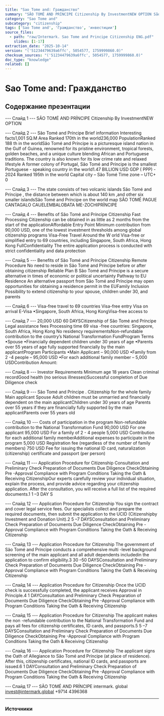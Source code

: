 ```yaml
---
title: "Sao Tome and: Гражданство"
summary: "SÃO TOMÉ AND PRÍNCIPE Citizenship By InvestmentNEW OPTION São Tomé and Príncipe"
category: "Sao Tome and"
subcategory: "citizenship"
tags: ['Sao Tome and', 'Гражданство', 'инвестиции']
source_files:
  - path: "raw/Intermark. Sao Tome and Principe Citizenship ENG.pdf"
    slides: [1-17]
extraction_date: "2025-10-14"
version: "('51234479639a6ffc', 5054577, 1759999860.0)"
checksum_sources: "('51234479639a6ffc', 5054577, 1759999860.0)"
doc_type: "knowledge"
related: []
---
```


# Sao Tome and: Гражданство

## Содержание презентации

--- Слайд 1 ---
SÃO TOMÉ AND PRÍNCIPE
Citizenship By InvestmentNEW OPTION

--- Слайд 2 ---
São Tomé and Príncipe
Brief information
Interesting facts1,001  SQ.M
Area
Ranked 170th in the world236,000
PopulationRanked 188
th in the worldSão Tomé and Príncipe is a picturesque island nation in the Gulf of Guinea, renowned for its pristine environment, tropical forests, golden beaches, and a unique culture blending African and Portuguese traditions. The country is also known for its low crime rate and relaxed lifestyle
A former colony of Portugal, São Tomé and Príncipe is the smallest Portuguese -
speaking country in the world1.47 BILLION  USD
GDP ( PPP) - 2024
Ranked 195th in the world
Capital city – São Tomé 
Time zone – UTC+ 0

--- Слайд 3 ---
The state consists of two volcanic islands São Tomé and Príncipe , the 
distance between which is about 140 km ,and other six smaller islandsSão Tomé and Príncipe
on the world map
SÃO TOMÉ PAGUE
CANTAGALO
CAUELEMBALOBATA
ME-ZOCHIPRÍNCIPE

--- Слайд 4 ---
Benefits of São Tomé and 
Príncipe Citizenship
Fast Processing
Citizenship can be obtained in as little as 2 months 
from the start of the applicationAffordable Entry Point
Minimum contribution from 90,000 USD, one of the lowest investment thresholds among global citizenship programs
Visa-Free Travel Around the W orld
Visa-free or simplified entry to 69 countries,
including Singapore, South Africa, Hong Kong
FullConfidentiality
The entire application process is conducted with strict confidentiality and data protection

--- Слайд 5 ---
Benefits of São Tomé and 
Príncipe Citizenship
Remote Procedure
No need to reside in São Tomé and Príncipe 
before or after obtaining citizenship
Reliable Plan B
São Tomé and Príncipe is a secure alternative in times of 
economic or political uncertainty
Pathway to EU Residence
An alternative passport from São Tomé and Príncipe may open opportunities for obtaining a residence permit in the EUFamily Inclusion
Possibility to extend citizenship to your spouse, 
children under 30, and parents

--- Слайд 6 ---
Visa-free travel to 69 countries
Visa-free entry
Visa on arrival
E-Visa
•Singapore, South Africa, Hong KongVisa-free access to

--- Слайд 7 ---
20,000 USD 60 DAYSCitizenship  of
São Tomé and Príncipe
Legal assistance fees Processing time
69 visa -free countries: Singapore, South Africa, Hong Kong
No residency requirementsNon-refundable contribution to the country’s National 
Transformation FundProgram Terms
•Spouse
•Financially dependent children under 30 years of age
•Parents over 55 years of age fully supported financially 
by the main applicantProgram Participants
•Main Applicant – 90,000 USD
•Family from 2 -4 people – 95,000 USD 
•For each additional family member – 5,000 USDContribution Amount:

--- Слайд 8 ---
Investor
Requirements
Minimum age 18 years
Clean criminal recordGood health (no serious illnesses)Successful completion of Due 
Diligence check

--- Слайд 9 ---
São Tomé and Príncipe .
Citizenship for the whole family
Main applicant
Spouse
Adult children must be unmarried and financially dependent on the 
main applicantChildren under 30 years of age
Parents over 55 years  if they are financially fully supported by the 
main applicantParents over 55 years old

--- Слайд 10 ---
Costs of participation in the program
Non-refundable contribution
to the National Transformation Fund
90,000 USD
For one  applicant
95,000 USD
For a family of 2 - 4 people
5,000 USD
Contribution for each additional family memberAdditional expenses
to participate in the program
5,000 USD
Registration fee
(regardless of the number of family members)
750 USD
Fee for issuing the national ID card, naturalization (citizenship) 
certificate  and passport (per person)

--- Слайд 11 ---
Application Procedure 
for Citizenship
Consultation and Preliminary Check
Preparation of Documents
Due Diligence CheckObtaining Pre -Approval
Compliance with Program Conditions
Taking the Oath & Receiving CitizenshipOur experts carefully review your individual situation, 
explain the process, and provide advice regarding your citizenship application. 
After the consultation, you will receive a full list of the 
required documents.1
1 –3 DAY S

--- Слайд 12 ---
Application Procedure 
for Citizenship
You sign the contract and cover legal service fees. 
Our specialists collect and prepare the required documents, 
then submit the application to the UCID (Citizenshipby Investment and Donation Unit).2
5 –7 DAYSConsultation and Preliminary Check
Preparation of Documents
Due Diligence CheckObtaining Pre -Approval
Compliance with Program Conditions
Taking the Oath & Receiving Citizenship

--- Слайд 13 ---
Application Procedure 
for Citizenship
The government of São Tomé and Príncipe conducts
a comprehensive multi -level background screening
of the main applicant and all adult dependents includedin the application to confirm eligibility.3
30 –50 DAYSConsultation and Preliminary Check
Preparation of Documents
Due Diligence CheckObtaining Pre -Approval
Compliance with Program Conditions
Taking the Oath & Receiving Citizenship

--- Слайд 14 ---
Application Procedure 
for Citizenship
Once the UCID check is successfully completed,
the applicant receives Approval in Principle.4
1 DAYConsultation and Preliminary Check
Preparation of Documents
Due Diligence CheckObtaining Pre -Approval
Compliance with Program Conditions
Taking the Oath & Receiving Citizenship

--- Слайд 15 ---
Application Procedure 
for Citizenship
The applicant makes the non -refundable contribution
to the National Transformation Fund and pays all fees
for citizenship certificates, ID cards, and passports.5
5 –7 DAYSConsultation and Preliminary Check
Preparation of Documents
Due Diligence CheckObtaining Pre -Approval
Compliance with Program Conditions
Taking the Oath & Receiving Citizenship

--- Слайд 16 ---
Application Procedure 
for Citizenship
The applicant signs the Oath of Allegiance to São Tomé and 
Príncipe (at place of residence). 
After this, citizenship certificates, national ID cards,
and passports are issued.6
1 DAYConsultation and Preliminary Check
Preparation of Documents
Due Diligence CheckObtaining Pre -Approval
Compliance with Program Conditions
Taking the Oath & Receiving Citizenship

--- Слайд 17 ---
SÃO TOMÉ AND PRÍNCIPE
intermark. global invest@intermark.global +9714 4396368


---

### Источники
[^src1]: raw/Intermark. Sao Tome and Principe Citizenship ENG.pdf → слайды 1–17
